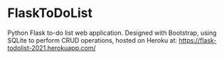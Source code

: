 # FlaskToDoList
Python Flask to-do list web application. Designed with Bootstrap, using SQLite to perform CRUD operations, hosted on Heroku at: https://flask-todolist-2021.herokuapp.com/
